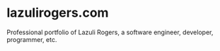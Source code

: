 # lazulirogers.com
Professional portfolio of Lazuli Rogers, a software engineer, developer, programmer, etc.
